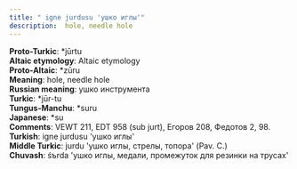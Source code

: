 ```yaml
---
title: " igne jurdusu 'ушко иглы'"
description:  hole, needle hole
---
```


<strong>Proto-Turkic</strong>:  *jūrtu<br>
<strong>Altaic etymology</strong>:  Altaic etymology<br>
<strong> Proto-Altaic</strong>:  *zūru<br>
<strong>Meaning</strong>:  hole, needle hole<br>
<strong>Russian meaning</strong>:  ушко инструмента<br>
<strong>Turkic</strong>:  *jūr-tu<br>
<strong>Tungus-Manchu</strong>:  *suru<br>
<strong>Japanese</strong>:  *su<br>
<strong>Comments</strong>:  VEWT 211, EDT 958 (sub jurt), Егоров 208, Федотов 2, 98.<br>
<strong>Turkish</strong>:  igne jurdusu 'ушко иглы'<br>
<strong>Middle Turkic</strong>:  jurdu 'ушко иглы, стрелы, топора' (Pav. C.)<br>
<strong>Chuvash</strong>:  śъrda 'ушко иглы, медали, промежуток для резинки на трусах'<br>


